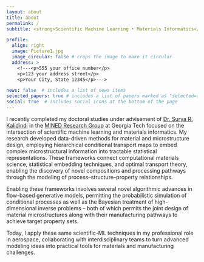 ```yaml
---
layout: about
title: about
permalink: /
subtitle: <strong>Scientific Machine Learning • Materials Informatics</strong>

profile:
  align: right
  image: Picture1.jpg
  image_circular: false # crops the image to make it circular
  address: >
    <!---<p>555 your office number</p>
    <p>123 your address street</p>
    <p>Your City, State 12345</p>--->

news: false  # includes a list of news items
selected_papers: true # includes a list of papers marked as "selected={true}"
social: true  # includes social icons at the bottom of the page
---
```


I recently completed my doctoral studies under advisement of [Dr. Surya R. Kalidindi](https://www.me.gatech.edu/faculty/kalidindi) in the [MINED Research Group](https://mined.gatech.edu/)  at Georgia Tech focused on the intersection of scientific machine learning and materials informatics. My research developed data-driven methods for material and microstructure design, employing hierarchical conditional transport maps to embed complex microstructural information into tractable statistical representations. These frameworks connect computational materials science, statistical embedding techniques, and optimal transport theory, enabling the discovery of novel compositions and processing pathways through the modeling of process–structure–property relationships. 

Enabling these frameworks involves several novel algorithmic advances in flow-based generative models, permitting the probabilistic simulation of conditional processes as well as the Bayesian treatment of high-dimensional inverse problems – both of which permits the joint design of material microstructures along with their manufacturing pathways to achieve target property sets.

Today, I apply these same scientific-ML techniques in my professional role in aerospace, collaborating with interdisciplinary teams to turn advanced modeling ideas into practical tools for materials and manufacturing challenges.
